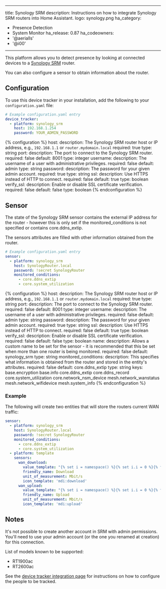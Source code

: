 
---
title: Synology SRM
description: Instructions on how to integrate Synology SRM routers into Home Assistant.
logo: synology.png
ha_category:
  - Presence Detection
  - System Monitor
ha_release: 0.87
ha_codeowners:
  - '@aerialls'
  - '@i00'
---

This platform allows you to detect presence by looking at connected devices to a [Synology SRM](https://www.synology.com/en-us/srm) router.

You can also configure a sensor to obtain information about the router.

## Configuration

To use this device tracker in your installation, add the following to your `configuration.yaml` file:

```yaml
# Example configuration.yaml entry
device_tracker:
  - platform: synology_srm
    host: 192.168.1.254
    password: YOUR_ADMIN_PASSWORD
```

{% configuration %}
host:
  description: The Synology SRM router host or IP address, e.g., `192.168.1.1` or `router.mydomain.local`
  required: true
  type: string
port:
  description: The port to connect to the Synology SRM router.
  required: false
  default: 8001
  type: integer
username:
  description: The username of a user with administrative privileges.
  required: false
  default: admin
  type: string
password:
  description: The password for your given admin account.
  required: true
  type: string
ssl:
  description: Use HTTPS instead of HTTP to connect.
  required: false
  default: true
  type: boolean
verify_ssl:
  description: Enable or disable SSL certificate verification.
  required: false
  default: false
  type: boolean
{% endconfiguration %}

## Sensor

The state of the Synology SRM sensor contains the external IP address for the router - however this is only set if the monitored_conditions is not specified or contains core.ddns_extip.

The sensors attributes are filled with other information obtained from the router.

```yaml
# Example configuration.yaml entry
sensor:
  - platform: synology_srm
    host: SynologyRouter.local
    password: !secret SynologyRouter
    monitored_conditions:
      - core.ddns_extip
      - core.system_utilization
```

{% configuration %}
host:
  description: The Synology SRM router host or IP address, e.g., `192.168.1.1` or `router.mydomain.local`
  required: true
  type: string
port:
  description: The port to connect to the Synology SRM router.
  required: false
  default: 8001
  type: integer
username:
  description: The username of a user with administrative privileges.
  required: false
  default: admin
  type: string
password:
  description: The password for your given admin account.
  required: true
  type: string
ssl:
  description: Use HTTPS instead of HTTP to connect.
  required: false
  default: true
  type: boolean
verify_ssl:
  description: Enable or disable SSL certificate verification.
  required: false
  default: false
  type: boolean
name:
  description: Allows a custom name to be set for the sensor - it is recommended that this be set when more than one router is being monitored. 
  required: false
  default: synology_srm
  type: string
monitored_conditions:
    description: This specifies what information is obtained from the router and stored in the entity's attributes.
  required: false
  default: core.ddns_extip
  type: string
  keys:
    base.encryption
    base.info
    core.ddns_extip
    core.ddns_record
    core.system_utilization
    core.network_nsm_device
    mesh.network_wanstatus
    mesh.network_wifidevice
    mesh.system_info
{% endconfiguration %}

### Example

The following will create two entities that will store the routers current WAN traffic:

```yaml
sensor:
  - platform: synology_srm
    host: SynologyRouter.local
    password: !secret SynologyRouter
    monitored_conditions:
      - core.ddns_extip
      - core.system_utilization
  - platform: template
    sensors:
      wan_download:
        value_template: "{% set i = namespace() %}{% set i.i = 0 %}{% for item in states.sensor.synology_srm.attributes.core.system_utilization.network if item.device|regex_match('^(usbnet|ppp)', ignorecase=true) %}{% set i.i = i.i + item.rx %}{% endfor %}{{ ((i.i / 1024 / 1024) * 8)|round(2) }}"
        friendly_name: Download
        unit_of_measurement: Mbit/s
        icon_template: 'mdi:download'
      wan_upload:
        value_template: "{% set i = namespace() %}{% set i.i = 0 %}{% for item in states.sensor.synology_srm.attributes.core.system_utilization.network if item.device|regex_match('^(usbnet|ppp)', ignorecase=true) %}{% set i.i = i.i + item.tx %}{% endfor %}{{ ((i.i / 1024 / 1024) * 8)|round(2) }}"
        friendly_name: Upload
        unit_of_measurement: Mbit/s
        icon_template: 'mdi:upload'
```

## Notes

It's not possible to create another account in SRM with admin permissions. You'll need to use your admin account (or the one you renamed at creation) for this connection.

List of models known to be supported:

- RT1900ac
- RT2600ac

See the [device tracker integration page](/integrations/device_tracker/) for instructions on how to configure the people to be tracked.

